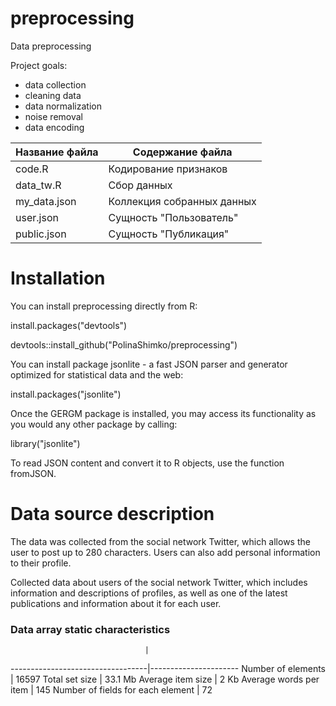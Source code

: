 # preprocessing

Data preprocessing

Project goals:
  - data collection
  - cleaning data
  - data normalization
  - noise removal
  - data encoding


Название файла  | Содержание файла
----------------|----------------------
code.R          | Кодирование признаков
data_tw.R       | Сбор данных
my_data.json    | Коллекция собранных данных
user.json       | Сущность "Пользователь"
public.json     | Сущность "Публикация"

# Installation

You can install preprocessing directly from R:

install.packages("devtools")

devtools::install_github("PolinaShimko/preprocessing")


You can install package jsonlite - a fast JSON parser and generator optimized for statistical data and the web:

install.packages("jsonlite")


Once the GERGM package is installed, you may access its functionality as you would any other package by calling:

library("jsonlite")

To read JSON content and convert it to R objects, use the function fromJSON.

# Data source description

The data was collected from the social network Twitter, which allows the user to post up to 280 characters. Users can also add personal information to their profile.

Collected data about users of the social network Twitter, which includes information and descriptions of profiles, as well as one of the latest publications and information about it for each user.

### Data array static characteristics
                                  | 
----------------------------------|----------------------
Number of elements                | 16597
Total set size                    | 33.1 Mb
Average item size                 | 2 Kb
Average words per item            | 145
Number of fields for each element | 72


